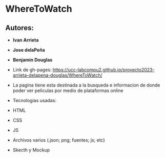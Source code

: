 # WhereToWatch

## Autores:

- **Ivan Arrieta**
- **Jose delaPeña**
- **Benjamin Douglas**

- Link de gh-pages: https://ucc-labcompu2.github.io/proyecto2023-arrieta-delapena-douglas/WhereToWatch/

- La pagina tiene esta destinada a la busqueda e informacion de donde poder ver peliculas por medio de plataformas
  online

- Tecnologias usadas:
- HTML
- CSS
- JS
- Archivos varios (.json; png; fuentes; js; etc)
- Skecth y Mockup